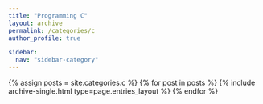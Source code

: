 ```yaml
---
title: "Programming C"
layout: archive
permalink: /categories/c
author_profile: true

sidebar:
  nav: "sidebar-category"
---
```


{% assign posts = site.categories.c %} {% for post in posts %} {% include archive-single.html type=page.entries_layout %} {% endfor %}